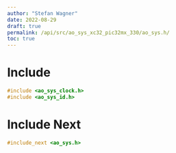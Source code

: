 ```yaml
---
author: "Stefan Wagner"
date: 2022-08-29
draft: true
permalink: /api/src/ao_sys_xc32_pic32mx_330/ao_sys.h/
toc: true
---
```


# Include

```c
#include <ao_sys_clock.h>
#include <ao_sys_id.h>
```

# Include Next

```c
#include_next <ao_sys.h>
```
